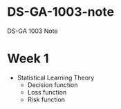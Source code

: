 # DS-GA-1003-note
DS-GA 1003 Note


# Week 1
- Statistical Learning Theory
  - Decision function
  - Loss function
  - Risk function
  
  
